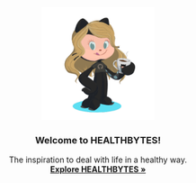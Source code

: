 <p align="center">
  <a href="https://healthbytes.github.io/">
    <img src="assets/images/JuMia.PNG" alt="JuMiverse logo" width="200" height="200">
  </a>
</p>

<h3 align="center">Welcome to HEALTHBYTES!</h3>

<p align="center">
  The inspiration to deal with life in a healthy way.
  <br>
  <a href="https://healthbytes.github.io/"><strong>Explore HEALTHBYTES »</strong></a>
  <br>
</p>
